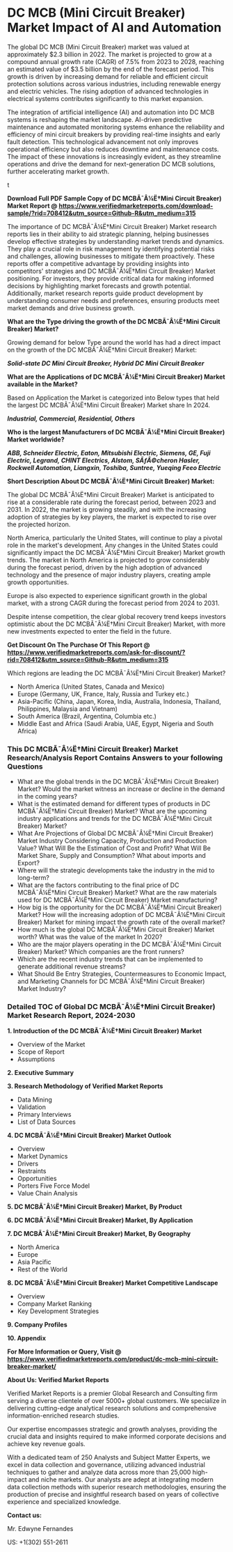 <meta name="title" content="Global DC MCB (Mini Circuit Breaker) Market Impact of AI and Automation"><meta name="description" content="The global DC MCB (Mini Circuit Breaker) market was valued at approximately $2.3 billion in 2022. The market is projected to grow at a compound annual growth rate (CAG"><meta name="title" content="DC MCB (Mini Circuit Breaker) Market Size, Share, Scope, Trends, Growth, Opportunities, Analysis, Forecast"><h1>DC MCB (Mini Circuit Breaker) Market Impact of AI and Automation</h1><p>The global DC MCB (Mini Circuit Breaker) market was valued at approximately $2.3 billion in 2022. The market is projected to grow at a compound annual growth rate (CAGR) of 7.5% from 2023 to 2028, reaching an estimated value of $3.5 billion by the end of the forecast period. This growth is driven by increasing demand for reliable and efficient circuit protection solutions across various industries, including renewable energy and electric vehicles. The rising adoption of advanced technologies in electrical systems contributes significantly to this market expansion.</p><p>The integration of artificial intelligence (AI) and automation into DC MCB systems is reshaping the market landscape. AI-driven predictive maintenance and automated monitoring systems enhance the reliability and efficiency of mini circuit breakers by providing real-time insights and early fault detection. This technological advancement not only improves operational efficiency but also reduces downtime and maintenance costs. The impact of these innovations is increasingly evident, as they streamline operations and drive the demand for next-generation DC MCB solutions, further accelerating market growth.</p>t</p><p id="" class=""><strong>Download Full PDF Sample Copy of DC MCBÃ¯Â¼Ë†Mini Circuit Breaker) Market Report @ <a href="https://www.verifiedmarketreports.com/download-sample/?rid=708412&utm_source=Github-R&utm_medium=315" target="_blank">https://www.verifiedmarketreports.com/download-sample/?rid=708412&utm_source=Github-R&utm_medium=315</a></strong></p><p>The importance of&nbsp;DC MCBÃ¯Â¼Ë†Mini Circuit Breaker) Market research reports lies in their ability to aid strategic planning, helping businesses develop effective strategies by understanding market trends and dynamics. They play a crucial role in risk management by identifying potential risks and challenges, allowing businesses to mitigate them proactively. These reports offer a competitive advantage by providing insights into competitors' strategies and DC MCBÃ¯Â¼Ë†Mini Circuit Breaker) Market positioning. For investors, they provide critical data for making informed decisions by highlighting market forecasts and growth potential. Additionally, market research reports guide product development by understanding consumer needs and preferences, ensuring products meet market demands and drive business growth.</p><p><strong>What are the&nbsp;Type driving the growth of the DC MCBÃ¯Â¼Ë†Mini Circuit Breaker) Market?</strong></p><p id="" class="">Growing demand for below Type around the world has had a direct impact on the growth of the DC MCBÃ¯Â¼Ë†Mini Circuit Breaker) Market:</p><em><strong>Solid-state DC Mini Circuit Breaker, Hybrid DC Mini Circuit Breaker</strong></em></p><strong>What are the&nbsp;Applications&nbsp;of DC MCBÃ¯Â¼Ë†Mini Circuit Breaker) Market available in the Market?</strong></p><p id="" class="">Based on Application the Market is categorized into Below types that held the largest DC MCBÃ¯Â¼Ë†Mini Circuit Breaker) Market share In 2024.</p><em><strong>Industrial, Commercial, Residential, Others</strong></em></p><strong>Who is the largest Manufacturers of DC MCBÃ¯Â¼Ë†Mini Circuit Breaker) Market worldwide?</strong></p><p><em><strong>ABB, Schneider Electric, Eaton, Mitsubishi Electric, Siemens, GE, Fuji Electric, Legrand, CHINT Electrics, Alstom, SÃƒÂ©cheron Hasler, Rockwell Automation, Liangxin, Toshiba, Suntree, Yueqing Feeo Electric</strong></em></p><p id="" class=""><strong>Short Description About DC MCBÃ¯Â¼Ë†Mini Circuit Breaker) Market:</strong></p><p>The global DC MCBÃ¯Â¼Ë†Mini Circuit Breaker) Market is anticipated to rise at a considerable rate during the forecast period, between 2023 and 2031. In 2022, the market is growing steadily, and with the increasing adoption of strategies by key players, the market is expected to rise over the projected horizon.</p><p>North America, particularly the United States, will continue to play a pivotal role in the market's development. Any changes in the United States could significantly impact the DC MCBÃ¯Â¼Ë†Mini Circuit Breaker) Market growth trends. The market in North America is projected to grow considerably during the forecast period, driven by the high adoption of advanced technology and the presence of major industry players, creating ample growth opportunities.</p><p>Europe is also expected to experience significant growth in the global market, with a strong CAGR during the forecast period from 2024 to 2031.</p><p>Despite intense competition, the clear global recovery trend keeps investors optimistic about the DC MCBÃ¯Â¼Ë†Mini Circuit Breaker) Market, with more new investments expected to enter the field in the future.</p><p id="" class=""><strong>Get Discount On The Purchase Of This Report @ <a href="https://www.verifiedmarketreports.com/ask-for-discount/?rid=708412&utm_source=Github-R&utm_medium=315" target="_blank">https://www.verifiedmarketreports.com/ask-for-discount/?rid=708412&utm_source=Github-R&utm_medium=315</a></strong></p>Which regions are leading the DC MCBÃ¯Â¼Ë†Mini Circuit Breaker) Market?</p><ul><li>North America (United States, Canada and Mexico)</li><li>Europe (Germany, UK, France, Italy, Russia and Turkey etc.)</li><li>Asia-Pacific (China, Japan, Korea, India, Australia, Indonesia, Thailand, Philippines, Malaysia and Vietnam)</li><li>South America (Brazil, Argentina, Columbia etc.)</li><li>Middle East and Africa (Saudi Arabia, UAE, Egypt, Nigeria and South Africa)</li></ul><h3 id="" class="">This DC MCBÃ¯Â¼Ë†Mini Circuit Breaker) Market Research/Analysis Report Contains Answers to your following Questions</h3><ul><li>What are the global trends in the DC MCBÃ¯Â¼Ë†Mini Circuit Breaker) Market? Would the market witness an increase or decline in the demand in the coming years?</li><li>What is the estimated demand for different types of products in DC MCBÃ¯Â¼Ë†Mini Circuit Breaker) Market? What are the upcoming industry applications and trends for the DC MCBÃ¯Â¼Ë†Mini Circuit Breaker) Market?</li><li>What Are Projections of Global DC MCBÃ¯Â¼Ë†Mini Circuit Breaker) Market Industry Considering Capacity, Production and Production Value? What Will Be the Estimation of Cost and Profit? What Will Be Market Share, Supply and Consumption? What about imports and Export?</li><li>Where will the strategic developments take the industry in the mid to long-term?</li><li>What are the factors contributing to the final price of DC MCBÃ¯Â¼Ë†Mini Circuit Breaker) Market? What are the raw materials used for DC MCBÃ¯Â¼Ë†Mini Circuit Breaker) Market manufacturing?</li><li>How big is the opportunity for the DC MCBÃ¯Â¼Ë†Mini Circuit Breaker) Market? How will the increasing adoption of DC MCBÃ¯Â¼Ë†Mini Circuit Breaker) Market for mining impact the growth rate of the overall market?</li><li>How much is the global DC MCBÃ¯Â¼Ë†Mini Circuit Breaker) Market worth? What was the value of the market In 2020?</li><li>Who are the major players operating in the DC MCBÃ¯Â¼Ë†Mini Circuit Breaker) Market? Which companies are the front runners?</li><li>Which are the recent industry trends that can be implemented to generate additional revenue streams?</li><li>What Should Be Entry Strategies, Countermeasures to Economic Impact, and Marketing Channels for DC MCBÃ¯Â¼Ë†Mini Circuit Breaker) Market Industry?</li></ul><h3 id="" class="">Detailed TOC of Global DC MCBÃ¯Â¼Ë†Mini Circuit Breaker) Market Research Report, 2024-2030</h3><p id="" class=""><strong>1. Introduction of the DC MCBÃ¯Â¼Ë†Mini Circuit Breaker) Market</strong></p><ul><li>Overview of the Market</li><li>Scope of Report</li><li>Assumptions</li></ul><p id="" class=""><strong>2. Executive Summary</strong></p><p id="" class=""><strong>3. Research Methodology of Verified Market Reports</strong></p><ul><li>Data Mining</li><li>Validation</li><li>Primary Interviews</li><li>List of Data Sources</li></ul><p id="" class=""><strong>4. DC MCBÃ¯Â¼Ë†Mini Circuit Breaker) Market Outlook</strong></p><ul><li>Overview</li><li>Market Dynamics</li><li>Drivers</li><li>Restraints</li><li>Opportunities</li><li>Porters Five Force Model</li><li>Value Chain Analysis</li></ul><p id="" class=""><strong>5. DC MCBÃ¯Â¼Ë†Mini Circuit Breaker) Market, By Product</strong></p><p id="" class=""><strong>6. DC MCBÃ¯Â¼Ë†Mini Circuit Breaker) Market, By Application</strong></p><p id="" class=""><strong>7. DC MCBÃ¯Â¼Ë†Mini Circuit Breaker) Market, By Geography</strong></p><ul><li>North America</li><li>Europe</li><li>Asia Pacific</li><li>Rest of the World</li></ul><p id="" class=""><strong>8. DC MCBÃ¯Â¼Ë†Mini Circuit Breaker) Market Competitive Landscape</strong></p><ul><li>Overview</li><li>Company Market Ranking</li><li>Key Development Strategies</li></ul><p id="" class=""><strong>9. Company Profiles</strong></p><p id="" class=""><strong>10. Appendix</strong></p><p id="" class=""><strong>For More Information or Query, Visit @ <a href="https://www.verifiedmarketreports.com/product/dc-mcb-mini-circuit-breaker-market/" target="_blank">https://www.verifiedmarketreports.com/product/dc-mcb-mini-circuit-breaker-market/</a></strong></p><p id="" class=""><strong>About Us: Verified Market Reports</strong></p><p id="" class="">Verified Market Reports is a premier Global Research and Consulting firm serving a diverse clientele of over 5000+ global customers. We specialize in delivering cutting-edge analytical research solutions and comprehensive information-enriched research studies.</p><p id="" class="">Our expertise encompasses strategic and growth analyses, providing the crucial data and insights required to make informed corporate decisions and achieve key revenue goals.</p><p id="" class="">With a dedicated team of 250 Analysts and Subject Matter Experts, we excel in data collection and governance, utilizing advanced industrial techniques to gather and analyze data across more than 25,000 high-impact and niche markets. Our analysts are adept at integrating modern data collection methods with superior research methodologies, ensuring the production of precise and insightful research based on years of collective experience and specialized knowledge.</p><p id="" class=""><strong>Contact us:</strong></p><p id="" class="">Mr. Edwyne Fernandes</p><p id="" class="">US: +1(302) 551-2611</p>